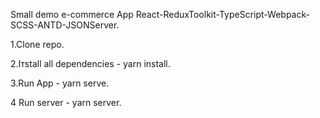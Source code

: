 Small demo e-commerce App
React-ReduxToolkit-TypeScript-Webpack-SCSS-ANTD-JSONServer.

1.Clone repo.

2.Iтstall all dependencies - yarn install.

3.Run App - yarn serve.

4 Run server - yarn server.
